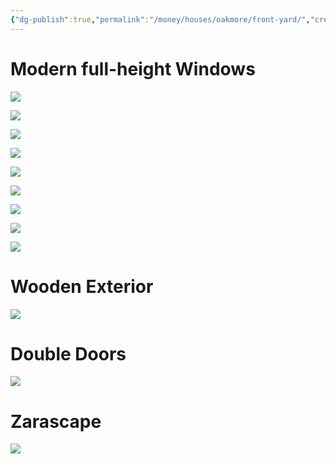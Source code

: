 ```yaml
---
{"dg-publish":true,"permalink":"/money/houses/oakmore/front-yard/","created":"Jun 23, 2023, 9:10 PM","updated":""}
---
```



# Modern full-height Windows

![](https://www.thehousedesigners.com/images/plans/DTE/bulk/7556/FRONT-PHOTO-3_1.jpg)

![](https://i0.wp.com/yr-architecture.com/wp-content/uploads/Modern-Exterior-Window-no-trim.jpg?resize=569%2C852&ssl=1)


![](https://cdn.shopify.com/s/files/1/0725/9570/2050/files/V7.0-006.png?v=1683203825&width=3000)

![](https://www.re-thinkingthefuture.com/wp-content/uploads/2021/02/A3438-25-Examples-of-Clerestory-Windows-in-Modern-Houses..jpg)

![](https://i.pinimg.com/736x/10/55/00/1055001f2e1242c38c55609bbdc14d62.jpg)

![](https://images.contentstack.io/v3/assets/bltf589e66bcaecd79c/blt98300e0e26c9326c/61a501e81c5e9d77962cea25/social-floor-to-ceiling-windows-modern.jpg?width=857&height=601&format=jpg&quality=90)

![](https://images.contentstack.io/v3/assets/bltf589e66bcaecd79c/blt8541354a79642e55/62743ab0c5052c2f90c413a9/minnesota-home-custom-wood-windows.jpg?width=1144&height=638&format=jpg&quality=90)

![](https://images.dwell.com/photos-6549872856172085248/6843794524462239744-medium/extension-with-full-height-steel-frames-glazing.jpg)

![](https://i.pinimg.com/originals/d4/31/d1/d431d181b4f3b154ed31b4f46ca7c918.png)

# Wooden Exterior

![](https://www.thehousedesigners.com/images/plans/DTE/bulk/7556/FRONT-PHOTO-5.jpg)

# Double Doors

![](https://cdn.houseplansservices.com/product/dd8ul24a7dogeoi8co8iagv341/w800x533.png?v=16)

# Zarascape

![](https://images.finegardening.com/app/uploads/2022/08/18124719/RGSC-AUG-stone-gravel-and-plants-1-thumb-16x9.jpg)